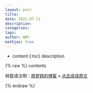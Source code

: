 ```yaml
---
layout: post
title: 
date: 2021-07-11
description: 
categories: 
tags: 
author: NMt
mathjax: true
---
```


* content
{:toc}
description


<div style='display: none'>
@@@@
</div>

{% raw %}
contents



转载请注明：[南梦婷的博客](https://norah2.github.io) » [点击阅读原文](https://norah2.github.io/2019/02/blog_github/) 

<!--本文用到的链接-->


{% endraw %}
